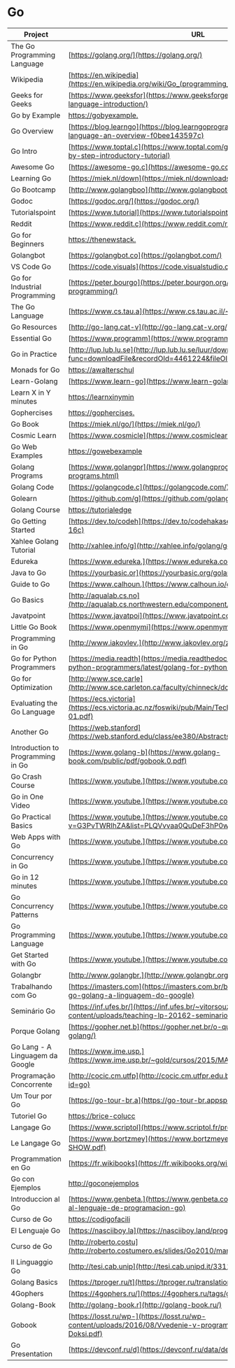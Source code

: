 # Go

| Project                           | URL                                                                                                                       | Language |
|-----------------------------------|----------------------------------------------------------------------------------------------------------------------------------|----------|
| The Go Programming Language       | [https://golang.org/](https://golang.org/)                                                                                       | EN       |
| Wikipedia                         | [https://en.wikipedia](https://en.wikipedia.org/wiki/Go_(programming_language))                                                  | EN       |
| Geeks for Geeks                   | [https://www.geeksfor](https://www.geeksforgeeks.org/go-programming-language-introduction/)                                      | EN       |
| Go by Example                     | [https://gobyexample.](https://gobyexample.com/)                                                                                 | EN       |
| Go Overview                       | [https://blog.learngo](https://blog.learngoprogramming.com/about-go-language-an-overview-f0bee143597c)                           | EN       |
| Go Intro                          | [https://www.toptal.c](https://www.toptal.com/go/go-programming-a-step-by-step-introductory-tutorial)                            | EN       |
| Awesome Go                        | [https://awesome-go.c](https://awesome-go.com/)                                                                                  | EN       |
| Learning Go                       | [https://miek.nl/down](https://miek.nl/downloads/2015/go.pdf)                                                                    | EN       |
| Go Bootcamp                       | [http://www.golangboo](http://www.golangbootcamp.com/book/frontmatter)                                                           | EN       |
| Godoc                             | [https://godoc.org/](https://godoc.org/)                                                                                         | EN       |
| Tutorialspoint                    | [https://www.tutorial](https://www.tutorialspoint.com/go/)                                                                       | EN       |
| Reddit                            | [https://www.reddit.c](https://www.reddit.com/r/golang/)                                                                         | EN       |
| Go for Beginners                  | [https://thenewstack.](https://thenewstack.io/the-new-stack-intros-go-programming-for-beginners/)                                | EN       |
| Golangbot                         | [https://golangbot.co](https://golangbot.com/)                                                                                   | EN       |
| VS Code Go                        | [https://code.visuals](https://code.visualstudio.com/docs/languages/go)                                                          | EN       |
| Go for Industrial Programming     | [https://peter.bourgo](https://peter.bourgon.org/go-for-industrial-programming/)                                                 | EN       |
| The Go Language                   | [https://www.cs.tau.a](https://www.cs.tau.ac.il/~msagiv/courses/pl16/go.pdf)                                                     | EN       |
| Go Resources                      | [http://go-lang.cat-v](http://go-lang.cat-v.org/)                                                                                | EN       |
| Essential Go                      | [https://www.programm](https://www.programming-books.io/essential/go/)                                                           | EN       |
| Go in Practice                    | [http://lup.lub.lu.se](http://lup.lub.lu.se/luur/download?func=downloadFile&recordOId=4461224&fileOId=4461233)                   | EN       |
| Monads for Go                     | [https://awalterschul](https://awalterschulze.github.io/blog/post/monads-for-goprogrammers/)                                     | EN       |
| Learn-Golang                      | [https://www.learn-go](https://www.learn-golang.org/g)                                                                           | EN       |
| Learn X in Y minutes              | [https://learnxinymin](https://learnxinyminutes.com/docs/go/)                                                                    | EN       |
| Gophercises                       | [https://gophercises.](https://gophercises.com/)                                                                                 | EN       |
| Go Book                           | [https://miek.nl/go/](https://miek.nl/go/)                                                                                       | EN       |
| Cosmic Learn                      | [https://www.cosmicle](https://www.cosmiclearn.com/go/)                                                                          | EN       |
| Go Web Examples                   | [https://gowebexample](https://gowebexamples.com/)                                                                               | EN       |
| Golang Programs                   | [https://www.golangpr](https://www.golangprograms.com/advance-programs.html)                                                     | EN       |
| Golang Code                       | [https://golangcode.c](https://golangcode.com/)                                                                                  | EN       |
| Golearn                           | [https://github.com/g](https://github.com/golang/go/wiki/Learn)                                                                  | EN       |
| Golang Course                     | [https://tutorialedge](https://tutorialedge.net/course/golang/)                                                                  | EN       |
| Go Getting Started                | [https://dev.to/codeh](https://dev.to/codehakase/golang---getting-started-16c)                                                   | EN       |
| Xahlee Golang Tutorial            | [http://xahlee.info/g](http://xahlee.info/golang/golang_index.html)                                                              | EN       |
| Edureka                           | [https://www.edureka.](https://www.edureka.co/blog/golang-tutorial/)                                                             | EN       |
| Java to Go                        | [https://yourbasic.or](https://yourbasic.org/golang/go-java-tutorial/)                                                           | EN       |
| Guide to Go                       | [https://www.calhoun.](https://www.calhoun.io/guide-to-go/)                                                                      | EN       |
| Go Basics                         | [http://aqualab.cs.no](http://aqualab.cs.northwestern.edu/component/attachments/download/531)                                    | EN       |
| Javatpoint                        | [https://www.javatpoi](https://www.javatpoint.com/go-tutorial)                                                                   | EN       |
| Little Go Book                    | [https://www.openmymi](https://www.openmymind.net/assets/go/go.pdf)                                                              | EN       |
| Programming in Go                 | [http://www.iakovlev.](http://www.iakovlev.org/zip/go.pdf)                                                                       | EN       |
| Go for Python Programmers         | [https://media.readth](https://media.readthedocs.org/pdf/golang-for-python-programmers/latest/golang-for-python-programmers.pdf) | EN       |
| Go for Optimization               | [http://www.sce.carle](http://www.sce.carleton.ca/faculty/chinneck/docs/GoForOptimization.pdf)                                   | EN       |
| Evaluating the Go Language        | [https://ecs.victoria](https://ecs.victoria.ac.nz/foswiki/pub/Main/TechnicalReportSeries/ECSTR11-01.pdf)                         | EN       |
| Another Go                        | [https://web.stanford](https://web.stanford.edu/class/ee380/Abstracts/100428-pike-stanford.pdf)                                  | EN       |
| Introduction to Programming in Go | [https://www.golang-b](https://www.golang-book.com/public/pdf/gobook.0.pdf)                                                      | EN       |
| Go Crash Course                   | [https://www.youtube.](https://www.youtube.com/watch?v=SqrbIlUwR0U)                                                              | EN       |
| Go in One Video                   | [https://www.youtube.](https://www.youtube.com/watch?v=CF9S4QZuV30)                                                              | EN       |
| Go Practical Basics               | [https://www.youtube.](https://www.youtube.com/watch?v=G3PvTWRIhZA&list=PLQVvvaa0QuDeF3hP0wQoSxpkqgRcgxMqX)                      | EN       |
| Web Apps with Go                  | [https://www.youtube.](https://www.youtube.com/watch?v=Vlie-srOU8c)                                                              | EN       |
| Concurrency in Go                 | [https://www.youtube.](https://www.youtube.com/watch?v=LvgVSSpwND8)                                                              | EN       |
| Go in 12 minutes                  | [https://www.youtube.](https://www.youtube.com/watch?v=C8LgvuEBraI)                                                              | EN       |
| Go Concurrency Patterns           | [https://www.youtube.](https://www.youtube.com/watch?v=f6kdp27TYZs)                                                              | EN       |
| Go Programming Language           | [https://www.youtube.](https://www.youtube.com/watch?v=rKnDgT73v8s)                                                              | EN       |
| Get Started with Go               | [https://www.youtube.](https://www.youtube.com/watch?v=2KmHtgtEZ1s)                                                              | EN       |
| Golangbr                          | [http://www.golangbr.](http://www.golangbr.org/)                                                                                 | PT       |
| Trabalhando com Go                | [https://imasters.com](https://imasters.com.br/back-end/trabalhando-com-go-golang-a-linguagem-do-google)                         | PT       |
| Seminário Go                      | [https://inf.ufes.br/](https://inf.ufes.br/~vitorsouza/wp-content/uploads/teaching-lp-20162-seminario-go.pdf)                    | PT       |
| Porque Golang                     | [https://gopher.net.b](https://gopher.net.br/o-que-e-e-por-que-go-golang/)                                                       | PT       |
| Go Lang - A Linguagem da Google   | [https://www.ime.usp.](https://www.ime.usp.br/~gold/cursos/2015/MAC5742/reports/GoLang.pdf)                                      | PT       |
| Programação Concorrente           | [http://cocic.cm.utfp](http://cocic.cm.utfpr.edu.br/progconcorrente/doku.php?id=go)                                              | PT       |
| Um Tour por Go                    | [https://go-tour-br.a](https://go-tour-br.appspot.com/welcome/1)                                                                 | PT       |
| Tutoriel Go                       | [https://brice-colucc](https://brice-colucci.developpez.com/tutoriels/go/tutoriel-programmation/)                                | francês  |
| Langage Go                        | [https://www.scriptol](https://www.scriptol.fr/programmation/go.php)                                                             | francês  |
| Le Langage Go                     | [https://www.bortzmey](https://www.bortzmeyer.org/files/go-lang-intro-SHOW.pdf)                                                  | francês  |
| Programmation en Go               | [https://fr.wikibooks](https://fr.wikibooks.org/wiki/Programmation_en_Go)                                                        | francês  |
| Go con Ejemplos                   | [http://goconejemplos](http://goconejemplos.com/)                                                                                | ES       |
| Introduccion al Go                | [https://www.genbeta.](https://www.genbeta.com/desarrollo/introduccion-al-lenguaje-de-programacion-go)                           | ES       |
| Curso de Go                       | [https://codigofacili](https://codigofacilito.com/cursos/go)                                                                     | ES       |
| El Lenguaje Go                    | [https://nasciiboy.la](https://nasciiboy.land/prog/tgpl/)                                                                        | ES       |
| Curso de Go                       | [http://roberto.costu](http://roberto.costumero.es/slides/Go2010/manual_go.pdf)                                                  | ES       |
| Il Linguaggio Go                  | [http://tesi.cab.unip](http://tesi.cab.unipd.it/33111/1/Tesina_562011.pdf)                                                       | IT       |
| Golang Basics                     | [https://tproger.ru/t](https://tproger.ru/translations/golang-basics/)                                                           | RU       |
| 4Gophers                          | [https://4gophers.ru/](https://4gophers.ru/tags/golang/)                                                                         | RU       |
| Golang-Book                       | [http://golang-book.r](http://golang-book.ru/)                                                                                   | RU       |
| Gobook                            | [https://losst.ru/wp-](https://losst.ru/wp-content/uploads/2016/08/Vvedenie-v-programmirovanie-na-Go-Keleb-Doksi.pdf)            | RU       |
| Go Presentation                   | [https://devconf.ru/d](https://devconf.ru/data/devconf2016/ppt/185.pdf)                                                          | RU       |
